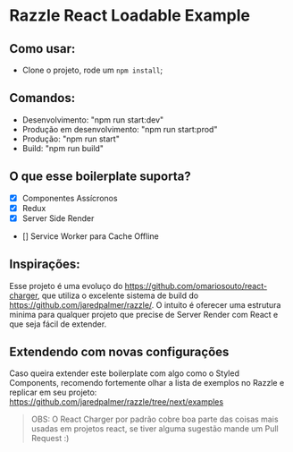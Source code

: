 # Razzle React Loadable Example

## Como usar:
- Clone o projeto, rode um `npm install`;

## Comandos:
- Desenvolvimento: "npm run start:dev"
- Produção em desenvolvimento: "npm run start:prod"
- Produção: "npm run start"
- Build: "npm run build"

## O que esse boilerplate suporta?

- [x] Componentes Assícronos
- [x] Redux
- [X] Server Side Render
- [] Service Worker para Cache Offline

## Inspirações:
Esse projeto é uma evoluço do https://github.com/omariosouto/react-charger, que utiliza o excelente sistema de build do https://github.com/jaredpalmer/razzle/.
O intuito é oferecer uma estrutura minima para qualquer projeto que precise de Server Render com React e que seja fácil de extender.

## Extendendo com novas configurações

Caso queira extender este boilerplate com algo como o Styled Components, recomendo fortemente olhar a lista de exemplos no Razzle e replicar em seu projeto: https://github.com/jaredpalmer/razzle/tree/next/examples 

> OBS: O React Charger por padrão cobre boa parte das coisas mais usadas em projetos react, se tiver alguma sugestão mande um Pull Request :)
